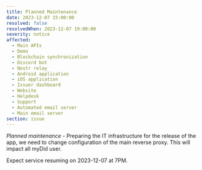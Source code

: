 ```yaml
---
title: Planned Maintenance
date: 2023-12-07 15:00:00
resolved: false
resolvedWhen: 2023-12-07 19:00:00
severity: notice
affected:
  - Main APIs
  - Demo
  - Blockchain synchronization
  - Discord bot
  - Nostr relay
  - Android application
  - iOS application
  - Issuer dashboard
  - Website
  - Helpdesk
  - Support
  - Automated email server
  - Main email server
section: issue
---
```


*Planned maintenance* - Preparing the IT infrastructure for the release of the app, we need to change configuration of the main reverse proxy. This will impact all myDid user.

Expect service resuming on 2023-12-07 at 7PM.
